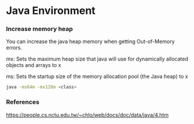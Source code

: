 # Java Environment

### Increase memory heap

You can increase the java heap memory when getting Out-of-Memory errors.

mx: Sets the maximum heap size that java will use for dynamically allocated objects and arrays to x

ms: Sets the startup size of the memory allocation pool (the Java heap) to x

```sh
java -ms64m -mx128m <class>
```

### References

https://people.cs.nctu.edu.tw/~chlo/web/docs/doc/data/java/4.htm
